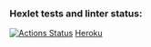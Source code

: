 ### Hexlet tests and linter status:
[![Actions Status](https://github.com/IvanSavDev/frontend-project-lvl4/workflows/hexlet-check/badge.svg)](https://github.com/IvanSavDev/frontend-project-lvl4/actions)
[Heroku](https://infinite-sierra-68639.herokuapp.com/)